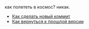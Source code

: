 как полететь в космос? никак.
- [Как сделать новый коммит](./commmit_help.md)
- [Как вернуться к прошлой версии](./reset_help.md)
